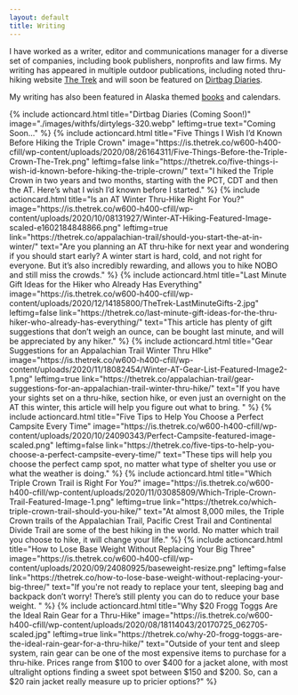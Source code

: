```yaml
---
layout: default
title: Writing
---
```


<div class="row p-3">
  <!--
  <div class="col-sm-4">
    <picture style="max-width:200px" >
      <source type="image/webp" media="(max-width:350px)" srcset="./images/justfs/inwinterfood-320.webp">
      <source type="image/webp" media="(max-width:580px)" srcset="./images/justfs/inwinterfood-1024.webp">
      <source type="image/webp" media="(min-width:551px)" srcset="./images/justfs/inwinterfood-640.webp">
      <img src="./images/justfs/inwinterfood-1024.jpg" class="img-fluid" alt="Adventure Blogs"/>
    </picture>
  </div>
  -->
  <div class="col-12 pt-2">
    <!-- <p>... blogging for fun ... writing professionally ...</p> -->
    <p> I have worked as a writer, editor and communications manager for a diverse set of companies, including book publishers, nonprofits and law firms. My writing has appeared in multiple outdoor publications, including noted thru-hiking website <a href="https://thetrek.co/author/eloise-robbins/">The Trek</a> and will soon be featured on <a href="https://dirtbagdiaries.com/">Dirtbag Diaries</a>.</p>
    <p>My writing has also been featured in Alaska themed <a href="https://alaskabooksandcalendars.com/#!/Alaska-Wildlife-A-Photo-Memory-2nd-Ed/p/13049780/category=3004107">books</a> and calendars.</p> 
  </div>
</div>
 
<div id="actioncards"> 
{% include actioncard.html 
      title="Dirtbag Diaries (Coming Soon!)" 
      image="./images/withfs/dirtylegs-320.webp"
      leftimg=true
      text="Coming Soon..."
%}
{% include actioncard.html 
      title="Five Things I Wish I’d Known Before Hiking the Triple Crown" 
      image="https://is.thetrek.co/w600-h400-cfill/wp-content/uploads/2020/08/26164311/Five-Things-Before-the-Triple-Crown-The-Trek.png"
      leftimg=false
      link="https://thetrek.co/five-things-i-wish-id-known-before-hiking-the-triple-crown/"
      text="I hiked the Triple Crown in two years and two months, starting with the PCT, CDT and then the AT. Here’s what I wish I’d known before I started."
%}
{% include actioncard.html 
      title="Is an AT Winter Thru-Hike Right For You?" 
      image="https://is.thetrek.co/w600-h400-cfill/wp-content/uploads/2020/10/08131927/Winter-AT-Hiking-Featured-Image-scaled-e1602184848866.png"
      leftimg=true
      link="https://thetrek.co/appalachian-trail/should-you-start-the-at-in-winter/" 
      text="Are you planning an AT thru-hike for next year and wondering if you should start early? A winter start is hard, cold, and not right for everyone. But it’s also incredibly rewarding, and allows you to hike NOBO and still miss the crowds."
%}
{% include actioncard.html 
      title="Last Minute Gift Ideas for the Hiker who Already Has Everything" 
      image="https://is.thetrek.co/w600-h400-cfill/wp-content/uploads/2020/12/14185800/TheTrek-LastMinuteGifts-2.jpg"
      leftimg=false
      link="https://thetrek.co/last-minute-gift-ideas-for-the-thru-hiker-who-already-has-everything/" 
      text="This article has plenty of gift suggestions that don’t weigh an ounce, can be bought last minute, and will be appreciated by any hiker."
%}
{% include actioncard.html 
      title="Gear Suggestions for an Appalachian Trail Winter Thru HIke" 
      image="https://is.thetrek.co/w600-h400-cfill/wp-content/uploads/2020/11/18082454/Winter-AT-Gear-List-Featured-Image2-1.png"
      leftimg=true
      link="https://thetrek.co/appalachian-trail/gear-suggestions-for-an-appalachian-trail-winter-thru-hike/" 
      text="If you have your sights set on a thru-hike, section hike, or even just an overnight on the AT this winter, this article will help you figure out what to bring. "
%}
{% include actioncard.html 
      title="Five Tips to Help You Choose a Perfect Campsite Every Time" 
      image="https://is.thetrek.co/w600-h400-cfill/wp-content/uploads/2020/10/24090343/Perfect-Campsite-featured-image-scaled.png"
      leftimg=false
      link="https://thetrek.co/five-tips-to-help-you-choose-a-perfect-campsite-every-time/" 
      text="These tips will help you choose the perfect camp spot, no matter what type of shelter you use or what the weather is doing."
%}
{% include actioncard.html 
      title="Which Triple Crown Trail is Right For You?" 
      image="https://is.thetrek.co/w600-h400-cfill/wp-content/uploads/2020/11/03085809/Which-Triple-Crown-Trail-Featured-Image-1.png"
      leftimg=true
      link="https://thetrek.co/which-triple-crown-trail-should-you-hike/" 
      text="At almost 8,000 miles, the Triple Crown trails of the Appalachian Trail, Pacific Crest Trail and Continental Divide Trail are some of the best hiking in the world. No matter which trail you choose to hike, it will change your life."
%}
{% include actioncard.html 
      title="How to Lose Base Weight Without Replacing Your Big Three" 
      image="https://is.thetrek.co/w600-h400-cfill/wp-content/uploads/2020/09/24080925/baseweight-resize.png"
      leftimg=false
      link="https://thetrek.co/how-to-lose-base-weight-without-replacing-your-big-three/" 
      text="If you're not ready to replace your tent, sleeping bag and backpack don’t worry! There’s still plenty you can do to reduce your base weight. "
%}
{% include actioncard.html 
      title="Why $20 Frogg Toggs Are the Ideal Rain Gear for a Thru-Hike" 
      image="https://is.thetrek.co/w600-h400-cfill/wp-content/uploads/2020/08/18114043/20170725_062705-scaled.jpg"
      leftimg=true
      link="https://thetrek.co/why-20-frogg-toggs-are-the-ideal-rain-gear-for-a-thru-hike/" 
      text="Outside of your tent and sleep system, rain gear can be one of the most expensive items to purchase for a thru-hike. Prices range from $100 to over $400 for a jacket alone, with most ultralight options finding a sweet spot between $150 and $200. So, can a $20 rain jacket really measure up to pricier options?"
%}
</div>
